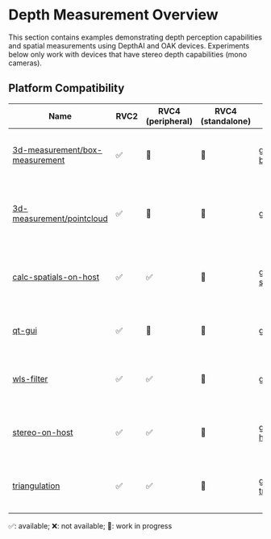 # Depth Measurement Overview

This section contains examples demonstrating depth perception capabilities and spatial measurements using DepthAI and OAK devices. Experiments below only work with devices that have stereo depth capabilities (mono cameras).

## Platform Compatibility

| Name                                                              | RVC2 | RVC4 (peripheral) | RVC4 (standalone) | Gen2                                                                                                                | Notes                                                                |
| ----------------------------------------------------------------- | ---- | ----------------- | ----------------- | ------------------------------------------------------------------------------------------------------------------- | -------------------------------------------------------------------- |
| [3d-measurement/box-measurement](3d-measurement/box-measurement/) | ✅   | 🚧                | 🚧                | [gen2-box_measurement](https://github.com/luxonis/depthai-experiments/tree/master/gen2-box_measurement)             | Example measuring box dimensions using depth information             |
| [3d-measurement/pointcloud](3d-measurement/pointcloud/)           | ✅   | 🚧                | 🚧                | [gen2-pointcloud](https://github.com/luxonis/depthai-experiments/tree/master/gen2-pointcloud)                       | Demonstration of 3D point cloud generation from depth data           |
| [calc-spatials-on-host](calc-spatials-on-host/)                   | ✅   | ✅                | 🚧                | [gen2-calc-spatials-on-host](https://github.com/luxonis/depthai-experiments/tree/master/gen2-calc-spatials-on-host) | Example showing spatial calculations performed on host               |
| [qt-gui](qt-gui/)                                                 | ✅   | 🚧                | 🚧                | [gen2-qt-gui](https://github.com/luxonis/depthai-experiments/tree/master/gen2-qt-gui)                               | Qt-based GUI for depth visualization and analysis                    |
| [wls-filter](wls-filter/)                                         | ✅   | ✅                | 🚧                | [gen2-wls-filter](https://github.com/luxonis/depthai-experiments/tree/master/gen2-wls-filter)                       | Implementation of Weighted Least Squares filter for depth refinement |
| [stereo-on-host](stereo-on-host/)                                 | ✅   | ✅                | 🚧                | [gen2-stereo-on-host](https://github.com/luxonis/depthai-experiments/tree/master/gen2-stereo-on-host)               | Example performing stereo depth calculations on host                 |
| [triangulation](triangulation/)                                   | ✅   | ✅                | 🚧                | [gen2-triangulation](https://github.com/luxonis/depthai-experiments/tree/master/gen2-triangulation)                 | Demonstration of 3D position calculation using triangulation         |

✅: available; ❌: not available; 🚧: work in progress
